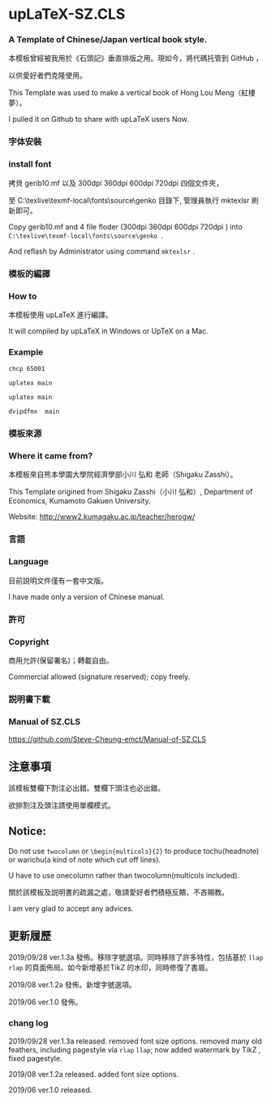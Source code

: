 # upLaTeX-SZ.CLS

### A Template of Chinese/Japan vertical book style.

本模板曾經被我用於《石頭記》垂直排版之用。現如今，將代碼托管到 GitHub ，

以供愛好者們克隆使用。

This Template was used to make a vertical book of Hong Lou Meng（紅樓夢）。

I pulled it on Github to share with upLaTeX users Now.

### 字体安裝
### install font

拷貝 gerib10.mf 以及 300dpi 360dpi 600dpi 720dpi 四個文件夾，

至 C:\texlive\texmf-local\fonts\source\genko 目錄下, 管理員執行 mktexlsr 刷新即可。

Copy gerib10.mf and 4 file floder (300dpi 360dpi 600dpi 720dpi ) into `C:\texlive\texmf-local\fonts\source\genko `.

And reflash by Administrator using command `mktexlsr` .


### 模板的編譯

### How to

本模板使用 upLaTeX 進行編譯。

It will compiled by upLaTeX in Windows or UpTeX on a Mac.

###  Example

``chcp 65001``

``uplatex main``

``uplatex main``

``dvipdfmx  main``

### 模板來源

### Where it came from?

本模板來自熊本學園大學院經濟學部小川 弘和 老師（Shigaku Zasshi）。

This Template origined from Shigaku Zasshi（小川 弘和）, Department of Economics, Kumamoto Gakuen University.

Website:	http://www2.kumagaku.ac.jp/teacher/herogw/

### 言語
### Language

目前説明文件僅有一套中文版。

I have made only a version of Chinese manual.

### 許可
### Copyright

商用允許(保留署名)；轉載自由。

Commercial allowed (signature reserved); copy freely.

### 説明書下載
### Manual of SZ.CLS

https://github.com/Steve-Cheung-emct/Manual-of-SZ.CLS

## 注意事項

該模板雙欄下割注必出錯。雙欄下頭注也必出錯。

欲排割注及頭注請使用單欄模式。

## Notice:

Do not use ``twocolumn`` or ``\begin{multicols}{2}`` to produce tochu(headnote) or warichu(a kind of note which cut off lines).

U have to use onecolumn rather than twocolumn(multicols included).

關於該模板及説明書的疏漏之處，敬請愛好者們積極反饋，不吝賜教。

I am very glad to accept any advices.

## 更新履歷
2019/09/28 ver.1.3a 發佈。移除字號選項。同時移除了許多特性，包括基於 `llap`  `rlap` 的頁面佈局。如今新增基於TikZ 的水印，同時修復了書眉。

2019/08 ver.1.2a 發佈。新增字號選項。

2019/06  ver.1.0 發佈。


### chang log

2019/09/28 ver.1.3a released. removed  font size options. removed many old feathers, including pagestyle via `rlap` `llap`;
now added watermark by TikZ , fixed pagestyle.  

2019/08 ver.1.2a released. added font size options.

2019/06  ver.1.0 released.

